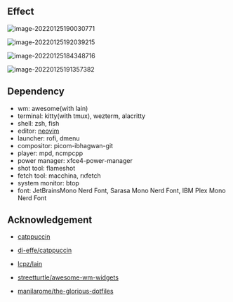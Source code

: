 ## Effect

![image-20220125190030771](https://s2.loli.net/2022/01/25/8iGt27XJVzxlbP3.png)

![image-20220125192039215](https://s2.loli.net/2022/01/25/nJMoI4kidZAfV3g.png)

![image-20220125184348716](https://s2.loli.net/2022/01/25/nfg3QIeYL2DBFW1.png)

![image-20220125191357382](https://s2.loli.net/2022/01/25/U3vY2XiLhIDMygS.png)

## Dependency

+ wm: awesome(with lain)
+ terminal: kitty(with tmux), wezterm, alacritty
+ shell: zsh, fish
+ editor: [neovim](https://github.com/ayamir/nvimdots)
+ launcher: rofi, dmenu
+ compositor: picom-ibhagwan-git
+ player: mpd, ncmpcpp
+ power manager: xfce4-power-manager
+ shot tool: flameshot
+ fetch tool: macchina, rxfetch
+ system monitor: btop
+ font: JetBrainsMono Nerd Font, Sarasa Mono Nerd Font, IBM Plex Mono Nerd Font

## Acknowledgement

+ [catppuccin](https://github.com/catppuccin)

+ [di-effe/catppuccin](https://github.com/di-effe/catppuccin)

+ [lcpz/lain](https://github.com/lcpz/lain)

+ [streetturtle/awesome-wm-widgets](https://github.com/streetturtle/awesome-wm-widgets)

+ [manilarome/the-glorious-dotfiles](https://github.com/manilarome/the-glorious-dotfiles)

  
